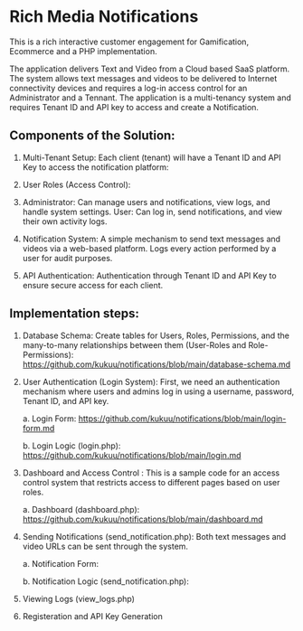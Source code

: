 # Rich Media Notifications

This is a rich interactive customer engagement for Gamification, Ecommerce and a PHP implementation.

The application delivers Text and Video from a Cloud based SaaS platform. The system allows text messages and videos to be delivered to Internet connectivity devices and requires a log-in access control for an Administrator and a Tennant. The application is  a multi-tenancy system and requires Tenant ID and API key to access and create a Notification.

## Components of the Solution:

1. Multi-Tenant Setup: Each client (tenant) will have a Tenant ID and API Key to access the notification platform: 

2. User Roles (Access Control):

3. Administrator: Can manage users and notifications, view logs, and handle system settings.
User: Can log in, send notifications, and view their own activity logs.


4. Notification System: A simple mechanism to send text messages and videos via a web-based platform.
Logs every action performed by a user for audit purposes.

5. API Authentication: Authentication through Tenant ID and API Key to ensure secure access for each client.

## Implementation steps: 

1. Database Schema: Create tables for Users, Roles, Permissions, and the many-to-many relationships between them (User-Roles and Role-Permissions): https://github.com/kukuu/notifications/blob/main/database-schema.md
2. User Authentication (Login System): First, we need an authentication mechanism where users and admins log in using a username, password, Tenant ID, and API key.

   a. Login Form: https://github.com/kukuu/notifications/blob/main/login-form.md

   b. Login Logic (login.php): https://github.com/kukuu/notifications/blob/main/login.md
4. Dashboard and Access Control : This is a sample code for an access control system that restricts access to different pages based on user roles.

   a. Dashboard (dashboard.php): https://github.com/kukuu/notifications/blob/main/dashboard.md
   
6. Sending Notifications (send_notification.php): Both text messages and video URLs can be sent through the system.

   a. Notification Form:

   b. Notification Logic (send_notification.php):
   
8. Viewing Logs (view_logs.php)
9. Registeration and API Key Generation
 
